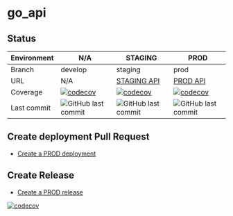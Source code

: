 # go_api

## Status

| Environment | N/A | STAGING | PROD |
| --- | --- | --- | --- |
| Branch | develop | staging | prod |
| URL | N/A | [STAGING API](https:/baietiiRai.com/api)| [PROD API](https://app.baietiiRai.com/api) |
| Coverage | [![codecov](https://codecov.io/github/AlexandruC0909/go_api/graph/badge.svg?token=6DTLMS8GSE)](https://codecov.io/github/AlexandruC0909/go_api) | [![codecov](https://codecov.io/github/AlexandruC0909/go_api/graph/badge.svg?token=6DTLMS8GSE)](https://codecov.io/github/AlexandruC0909/go_api) | [![codecov](https://codecov.io/github/AlexandruC0909/go_api/graph/badge.svg?token=6DTLMS8GSE)](https://codecov.io/github/AlexandruC0909/go_api) |
|Last commit| <img alt="GitHub last commit" src="https://img.shields.io/github/last-commit/AlexandruC0909/go_api/develop"> | <img alt="GitHub last commit" src="https://img.shields.io/github/last-commit/AlexandruC0909/go_api/staging"> | <img alt="GitHub last commit" src="https://img.shields.io/github/last-commit/AlexandruC0909/go_api/prod">|

## Create deployment Pull Request

- [Create a PROD deployment](https://github.com/AlexandruC0909/go_api/compare/prod...staging?quick_pull=1&title=Deploy+to+PROD+vX.X.X&labels=deployment)

## Create Release

- [Create a PROD release](https://github.com/AlexandruC0909/go_api/releases/new?tag=vX.X.X&target=master&title=Deploy+vX.X.X+into+PROD&body=%23%23+:wrench:+Technical+issues:%0A%0A%23%23+:bulb:+Functional+issues:%0A%0AMerge+commit%3A&prerelease=0)

[![codecov](https://codecov.io/github/AlexandruC0909/go_api/graphs/icicle.svg?token=6DTLMS8GSE)](https://codecov.io/github/AlexandruC0909/go_api)

